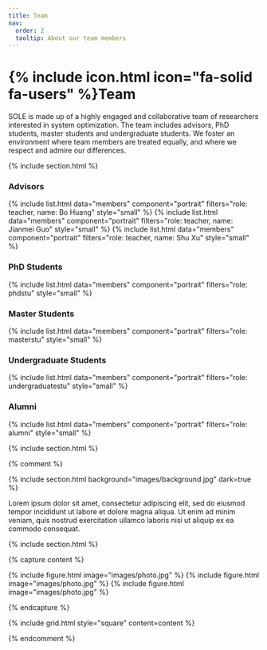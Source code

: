 ```yaml
---
title: Team
nav:
  order: 2
  tooltip: About our team members
---
```


# {% include icon.html icon="fa-solid fa-users" %}Team

SOLE is made up of a highly engaged and collaborative team of researchers interested in system optimization.
The team includes advisors, PhD students, master students and undergraduate students. 
We foster an environment where team members are treated equally, and where we respect and admire our differences.

<!-- 会显示团队成员列表，成员信息登记在 _members 内 -->

{% include section.html %}

### Advisors

{% include list.html data="members" component="portrait" filters="role: teacher, name: Bo Huang" style="small" %}
{% include list.html data="members" component="portrait" filters="role: teacher, name: Jianmei Guo" style="small" %}
{% include list.html data="members" component="portrait" filters="role: teacher, name: Shu Xu" style="small" %}

### PhD Students

{% include list.html data="members" component="portrait" filters="role: phdstu" style="small" %}

### Master Students

{% include list.html data="members" component="portrait" filters="role: masterstu" style="small" %}

### Undergraduate Students

{% include list.html data="members" component="portrait" filters="role: undergraduatestu" style="small" %}

### Alumni

{% include list.html data="members" component="portrait" filters="role: alumni" style="small" %}

{% include section.html %}

{% comment %}

{% include section.html background="images/background.jpg" dark=true %}

Lorem ipsum dolor sit amet, consectetur adipiscing elit, sed do eiusmod tempor
incididunt ut labore et dolore magna aliqua. Ut enim ad minim veniam, quis
nostrud exercitation ullamco laboris nisi ut aliquip ex ea commodo consequat.

{% include section.html %}

{% capture content %}

{% include figure.html image="images/photo.jpg" %}
{% include figure.html image="images/photo.jpg" %}
{% include figure.html image="images/photo.jpg" %}

{% endcapture %}

{% include grid.html style="square" content=content %}

{% endcomment %}
